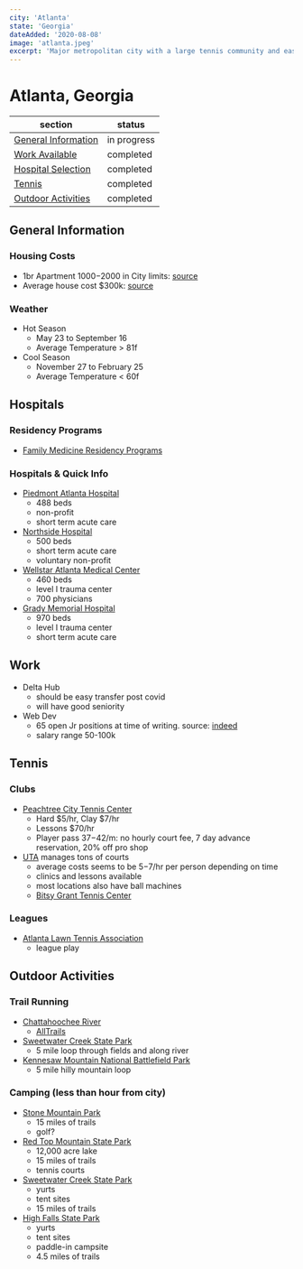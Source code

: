 ```yaml
---
city: 'Atlanta'
state: 'Georgia'
dateAdded: '2020-08-08'
image: 'atlanta.jpeg'
excerpt: 'Major metropolitan city with a large tennis community and easy access to outdoor activities.  Work prospects are good for Chris, and hospital choices appear pretty large for Toni'
---
```


# Atlanta, Georgia

| section                                     | status      |
| ------------------------------------------- | ----------- |
| [General Information](#general-information) | in progress |
| [Work Available](#work)                     | completed   |
| [Hospital Selection](#hospitals)            | completed   |
| [Tennis](#tennis)                           | completed   |
| [Outdoor Activities](#outdoor-activities)   | completed   |

## General Information

### Housing Costs

- 1br Apartment $1000-$2000 in City limits: [source](https://www.apartmentguide.com/blog/atlanta-neighborhoods-most-least-expensive-rent/)
- Average house cost \$300k: [source](https://www.zillow.com/atlanta-ga/home-values/)

### Weather

- Hot Season
  - May 23 to September 16
  - Average Temperature > 81f
- Cool Season
  - November 27 to February 25
  - Average Temperature < 60f

## Hospitals

### Residency Programs

- [Family Medicine Residency Programs](https://www.gafp.org/residency-program-list/)

### Hospitals & Quick Info

- [Piedmont Atlanta Hospital](https://www.piedmont.org/locations/piedmont-atlanta/pah-home?utm_source=local-listing&utm_medium=organic&utm_campaign=website-link&y_source=1_MTI5OTY4MzYtNzE1LWxvY2F0aW9uLmdvb2dsZV93ZWJzaXRlX292ZXJyaWRl)
  - 488 beds
  - non-profit
  - short term acute care
- [Northside Hospital](http://www.northside.com/atlanta)
  - 500 beds
  - short term acute care
  - voluntary non-profit
- [Wellstar Atlanta Medical Center](https://www.wellstar.org/locations/pages/wellstar-atlanta-medical-center.aspx)
  - 460 beds
  - level I trauma center
  - 700 physicians
- [Grady Memorial Hospital](https://www.gradyhealth.org/locations/grady-memorial-hospital-main-hospital/)
  - 970 beds
  - level I trauma center
  - short term acute care

## Work

- Delta Hub
  - should be easy transfer post covid
  - will have good seniority
- Web Dev
  - 65 open Jr positions at time of writing. source: [indeed](https://www.indeed.com/q-Junior-Web-Developer-l-Atlanta,-GA-jobs.html)
  - salary range 50-100k

## Tennis

### Clubs

- [Peachtree City Tennis Center](https://www.clubcorp.com/Clubs/Peachtree-City-Tennis-Center/)
  - Hard $5/hr, Clay $7/hr
  - Lessons \$70/hr
  - Player pass $37-$42/m: no hourly court fee, 7 day advance reservation, 20% off pro shop
- [UTA](https://utatennis.com/) manages tons of courts
  - average costs seems to be $5-$7/hr per person depending on time
  - clinics and lessons available
  - most locations also have ball machines
  - [Bitsy Grant Tennis Center](http://bitsytennis.com/)

### Leagues

- [Atlanta Lawn Tennis Association](https://www.altatennis.org/welcome.aspx)
  - league play

## Outdoor Activities

### Trail Running

- [Chattahoochee River](https://www.nps.gov/chat/index.htm)
  - [AllTrails](https://www.alltrails.com/parks/us/georgia/chattahoochee-river-national-recreation-area)
- [Sweetwater Creek State Park](https://rootsrated.com/atlanta-ga/hiking/sweetwater-creek-state-park)
  - 5 mile loop through fields and along river
- [Kennesaw Mountain National Battlefield Park](https://rootsrated.com/atlanta-ga/hiking/kennesaw-mountain-national-battlefield-park)
  - 5 mile hilly mountain loop

### Camping (less than hour from city)

- [Stone Mountain Park](https://www.stonemountainpark.com/Campground)
  - 15 miles of trails
  - golf?
- [Red Top Mountain State Park](https://gastateparks.org/redtopmountain)
  - 12,000 acre lake
  - 15 miles of trails
  - tennis courts
- [Sweetwater Creek State Park](https://gastateparks.org/sweetwatercreek)
  - yurts
  - tent sites
  - 15 miles of trails
- [High Falls State Park](https://gastateparks.org/highfalls)
  - yurts
  - tent sites
  - paddle-in campsite
  - 4.5 miles of trails
